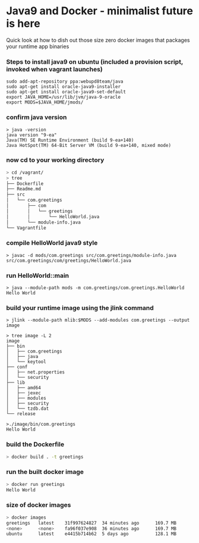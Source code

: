 Java9 and Docker - minimalist future is here
==============================================

Quick look at how to dish out those size zero docker images that packages your runtime app binaries

### Steps to install java9 on ubuntu (included a provision script, invoked when vagrant launches)

```
sudo add-apt-repository ppa:webupd8team/java
sudo apt-get install oracle-java9-installer
sudo apt-get install oracle-java9-set-default
export JAVA_HOME=/usr/lib/jvm/java-9-oracle
export MODS=$JAVA_HOME/jmods/
```


### confirm java version
```
> java -version
java version "9-ea"
Java(TM) SE Runtime Environment (build 9-ea+140)
Java HotSpot(TM) 64-Bit Server VM (build 9-ea+140, mixed mode)
```

### now cd to your working directory
```bash
> cd /vagrant/
> tree
├── Dockerfile
├── Readme.md
├── src
│   └── com.greetings
│       ├── com
│       │   └── greetings
│       │       └── HelloWorld.java
│       └── module-info.java
└── Vagrantfile
```

### compile HelloWorld java9 style
```
> javac -d mods/com.greetings src/com.greetings/module-info.java src/com.greetings/com/greetings/HelloWorld.java
```

### run HelloWorld::main
```
> java --module-path mods -m com.greetings/com.greetings.HelloWorld
Hello World
```

### build your runtime image using the jlink command
```
> jlink --module-path mlib:$MODS --add-modules com.greetings --output image

> tree image -L 2
image
├── bin
│   ├── com.greetings
│   ├── java
│   └── keytool
├── conf
│   ├── net.properties
│   └── security
├── lib
│   ├── amd64
│   ├── jexec
│   ├── modules
│   ├── security
│   └── tzdb.dat
└── release

>./image/bin/com.greetings 
Hello World
```

### build the Dockerfile
```bash
> docker build . -t greetings
```

### run the built docker image
```bash
> docker run greetings
Hello World
```

### size of docker images
```bash
> docker images 
greetings   latest    31f997624827  34 minutes ago      169.7 MB
<none>      <none>    fa96f037e908  36 minutes ago      169.7 MB
ubuntu      latest    e4415b714b62  5 days ago          128.1 MB
